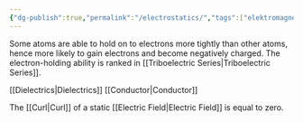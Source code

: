 ```yaml
---
{"dg-publish":true,"permalink":"/electrostatics/","tags":["elektromagnetiskfältteori"]}
---
```


Some atoms are able to hold on to electrons more tightly than other atoms, hence more likely to gain electrons and become negatively charged. The electron-holding ability is ranked in [[Triboelectric Series\|Triboelectric Series]].

[[Dielectrics\|Dielectrics]]
[[Conductor\|Conductor]]

The [[Curl\|Curl]] of a static [[Electric Field\|Electric Field]] is equal to zero.
